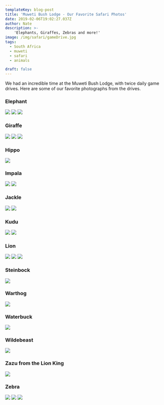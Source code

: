 ```yaml
---
templateKey: blog-post
title: 'Muweti Bush Lodge - Our Favorite Safari Photos'
date: 2019-02-06T19:02:27.037Z
author: Nate
description: >- 
    'Elephants, Giraffes, Zebras and more!'
image: /img/safari/gameDrive.jpg
tags:
  - South Africa
  - muweti
  - safari
  - animals 

draft: false
---
```

We had an incredible time at the Muweti Bush Lodge, with twice daily game drives. Here are some of our favorite photographs from the drives. 

### Elephant

![](/img/safari/elephantDrinkingWater.jpg)
![](/img/safari/elephantMomAndBaby.jpg)
![](/img/safari/elephantRaiseTrunk.jpg)

### Giraffe

![](/img/safari/giraffeAtSunsetLandscape.jpg)
![](/img/safari/giraffeHeadsAboveTrees.jpg)
![](/img/safari/giraffeTwoAdultAndBaby.jpg)

### Hippo

![](/img/safari/hippos.jpeg)

### Impala

![](/img/safari/impalaButt.jpg)
![](/img/safari/impalaProfile.jpg)

### Jackle

![](/img/safari/jackleAndFood.jpg)
![](/img/safari/jackleyawn.jpg)

### Kudu

![](/img/safari/kuduFighting.jpg)
![](/img/safari/kuduSmile.jpg)

### Lion

![](/img/safari/lionMaleFace.jpg)
![](/img/safari/lionMaleProfile.jpg)
![](/img/safari/lionsGroupColorCorrected.jpg)

### Steinbock

![](/img/safari/steinbockSolo.jpg)

### Warthog

![](/img/safari/warthog.jpg)

### Waterbuck

![](/img/safari/waterbuckFemale.jpg)

### Wildebeast

![](/img/safari/wildebeastProfileLookingAway.jpg)

### Zazu from the Lion King

![](/img/safari/zazu.jpg)

### Zebra

![](/img/safari/zebraAndAdult.jpg)
![](/img/safari/zebraBand1.jpg)
![](/img/safari/zebrasFighting.jpg)

